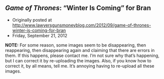 ## <em>Game of Thrones</em>: “Winter Is Coming” for Bran

 * Originally posted at http://www.lawyersgunsmoneyblog.com/2012/09/game-of-thrones-winter-is-coming-for-bran
 * Friday, September 21, 2012

**NOTE:** For some reason, some images seem to be  disappearing, then reappearing, then disappearing again and claiming  that there are errors in them. If this happens, please contact me. I’m  not sure why that’s happening, but I can correct it by re-uploading the  images. Also, if you know how to correct it, by all means, tell me. It’s  annoying having to re-upload all these images.